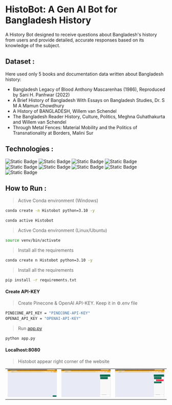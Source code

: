 # HistoBot: A Gen AI Bot for Bangladesh History 
A History Bot designed to receive questions about Bangladesh's history from users and provide detailed, accurate responses based on its knowledge of the subject.
</br>
## Dataset : 
Here used only 5 books and documentation data written about Bangladesh history:
- Bangladesh Legacy of Blood Anthony Mascarenhas (1986), Reproduced by Sani H. Panhwar (2022)
- A Brief History of Bangladesh With Essays on Bangladesh Studies, Dr. S M A Mamun Chowdhury
- A History of BANGLADESH, Willem van Schendel
- The Bangladesh Reader History, Culture, Politics, Meghna Guhathakurta and Willem van Schendel
- Through Metal Fences: Material Mobility and the Politics of Transnationality at Borders, Malini Sur

## Technologies : 

![Static Badge](https://img.shields.io/badge/huggingface%20-white?style=for-the-badge&logo=huggingface&logoColor=%23FFD21E&labelColor=black&color=black) 
![Static Badge](https://img.shields.io/badge/openai%20-white?style=for-the-badge&logo=openai&logoColor=%23412991&labelColor=black&color=black) 
![Static Badge](https://img.shields.io/badge/langchain%20-white?style=for-the-badge&logo=langchain&logoColor=%231C3C3C&labelColor=black&color=black) 
![Static Badge](https://img.shields.io/badge/pinecone%20-white?style=for-the-badge&labelColor=black&color=black) 
![Static Badge](https://img.shields.io/badge/flask%20-white?style=for-the-badge&logo=flask&logoColor=white&labelColor=black&color=black) 
![Static Badge](https://img.shields.io/badge/html5-black?style=for-the-badge&logo=html5&logoColor=%23E34F26)
![Static Badge](https://img.shields.io/badge/css3-black?style=for-the-badge&logo=css3&logoColor=%231572B6)
![Static Badge](https://img.shields.io/badge/javascript-black?style=for-the-badge&logo=javascript&logoColor=%23F7DF1E)
![Static Badge](https://img.shields.io/badge/jquery-black?style=for-the-badge&logo=jquery&logoColor=%230769AD)



## How to Run : 

>  Active Conda environment (Windows)
```bash
conda create -n Histobot python=3.10 -y
```
```bash
conda active Histobot
```
>  Active Conda environment (Linux/Ubuntu)
```bash
source venv/bin/activate
```
>  Install all the requirements 
```bash
conda create n Histobot python=3.10 -y
```
>  Install all the requirements 
```bash
pip install -r requirements.txt
```

#### Create API-KEY
>  Create Pinecone & OpenAI API-KEY. Keep it in ⚙️.env file 
```bash
PINECONE_API_KEY = "PINECONE-API-KEY"
OPENAI_API_KEY = "OPENAI-API-KEY"
```

>  Run [app.py](app.py)
```bash
python app.py
```

#### Localhost:8080
>  Histobot appear right corner of the website
<div style="text-align: center;">


|                           |                           |                           |
|---------------------------|---------------------------|---------------------------|
| ![HistoBOT UI 1](https://github.com/Tanmoy4672/End-to-End-Histobot/blob/b032ffef3867aad69f03968987670791e34ff07b/HistoBOT_UI/Screenshot%20from%202025-02-23%2011-30-30.png?width=300) | ![HistoBOT UI 2](https://github.com/Tanmoy4672/End-to-End-Histobot/blob/b032ffef3867aad69f03968987670791e34ff07b/HistoBOT_UI/Screenshot%20from%202025-02-23%2011-31-51.png?width=300) | ![HistoBOT UI 3](https://github.com/Tanmoy4672/End-to-End-Histobot/blob/b032ffef3867aad69f03968987670791e34ff07b/HistoBOT_UI/Screenshot%20from%202025-02-23%2011-32-49.png?width=300) |

</div>







